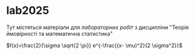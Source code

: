 # lab2025
Тут містяться матеріали для *лабораторних робіт* з дисципліни "Теорія ймовірності та математична статистика"

$f(x)=\frac{2}{\sigma \sqrt{2 \pi}} e^{-\frac{(x- \mu)^2}{2 \sigma^2}}$
